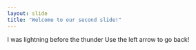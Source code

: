 ```yaml
---
layout: slide
title: "Welcome to our second slide!"
---
```

I was lightning before the thunder
Use the left arrow to go back!
